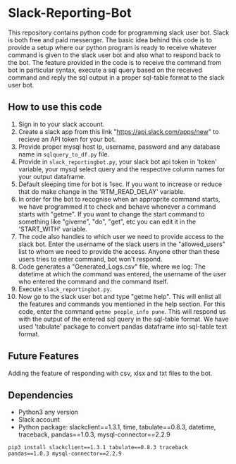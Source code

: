 # Slack-Reporting-Bot
This repository contains python code for programming slack user bot. Slack is both free and paid messenger. The basic idea behind this code is to provide a setup where our python program is ready to receive whatever command is given to the slack user bot and also what to respond back to the bot. The feature provided in the code is to receive the command from bot in particular syntax, execute a sql query based on the received command and reply the sql output in a proper sql-table format to the slack user bot.

## How to use this code
1. Sign in to your slack account.
2. Create a slack app from this link "https://api.slack.com/apps/new" to recieve an API token for your bot.
3. Provide proper mysql host ip, username, password and any database name in ```sqlquery_to_df.py``` file.
4. Provide in ```slack_reportingbot.py```, your slack bot api token in 'token' variable, your mysql select query and the respective column names for your output dataframe.
5. Default sleeping time for bot is 1sec. If you want to increase or reduce that do make change in the 'RTM_READ_DELAY' variable.
6. In order for the bot to recognise when an approprite command starts, we have programmed it to check and behave whenever a command starts with "getme". If you want to change the start command to something like "giveme", "do", "get", etc you can edit it in the 'START_WITH' variable.
7. The code also handles to which user we need to provide access to the slack bot. Enter the username of the slack users in the "allowed_users" list to whom we need to provide the access. Anyone other than these users tries to enter command, bot won't respond.
8. Code generates a "Generated_Logs.csv" file, where we log: The datetime at which the command was entered, the username of the user who entered the command and the command itself.
9. Execute ```slack_reportingbot.py```.
10. Now go to the slack user bot and type "getme help". This will enlist all the features and commands you mentioned in the help section. For this code, enter the command ```getme people_info pune```. This will respond us with the output of the entered sql query in the sql-table format. We have used 'tabulate' package to convert pandas dataframe into sql-table text format.

## Future Features
Adding the feature of responding with csv, xlsx and txt files to the bot.

## Dependencies
- Python3 any version
- Slack account
- Python package: slackclient==1.3.1, time, tabulate==0.8.3, datetime, traceback, pandas==1.0.3, mysql-connector==2.2.9

```pip3 install slackclient==1.3.1 tabulate==0.8.3 traceback pandas==1.0.3 mysql-connector==2.2.9```
